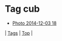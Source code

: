 <!--
title: Tag cub
date: 2020-06-28T15:26:58.357Z
tags:
-->
# Tag cub

 * [Photo 2014-12-03 18](104259354257.md)

| [Tags](tags.md) | [Top](index.md) |
